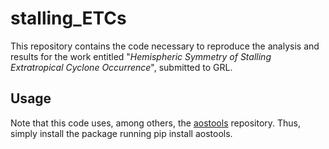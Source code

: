 # stalling_ETCs

This repository contains the code necessary to reproduce the analysis and results for the work entitled "*Hemispheric Symmetry of Stalling Extratropical Cyclone Occurrence*", submitted to GRL. 

## Usage
Note that this code uses, among others, the [aostools](https://doi.org/10.5281/zenodo.597598) repository. Thus, simply install the package running pip install aostools.
